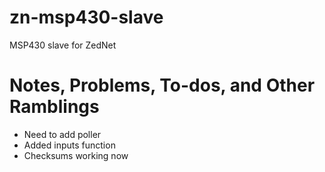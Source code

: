 # zn-msp430-slave
MSP430 slave for ZedNet

# Notes, Problems, To-dos, and Other Ramblings
* Need to add poller
* Added inputs function
* Checksums working now
